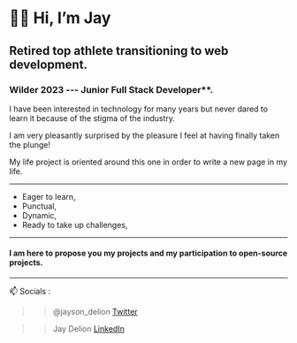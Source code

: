 # 👋🏾 Hi, I’m Jay

## Retired top athlete transitioning to **web development**.

### Wilder 2023 --- Junior Full Stack Developer**. 

I have been interested in technology for many years but never dared to learn it because of the stigma of the industry.

I am very pleasantly surprised by the pleasure I feel at having finally taken the plunge!

My life project is oriented around this one in order to write a new page in my life.


***

- Eager to learn, 
- Punctual,
- Dynamic,
- Ready to take up challenges,

***

 #### I am here to propose you my projects and my participation to open-source projects.

***

📫 Socials :

>> @jayson_delion [Twitter](https://twitter.com/jayson_delion) 

>> Jay Delion [LinkedIn](https://www.linkedin.com/in/jay-delion-85550b203/)
